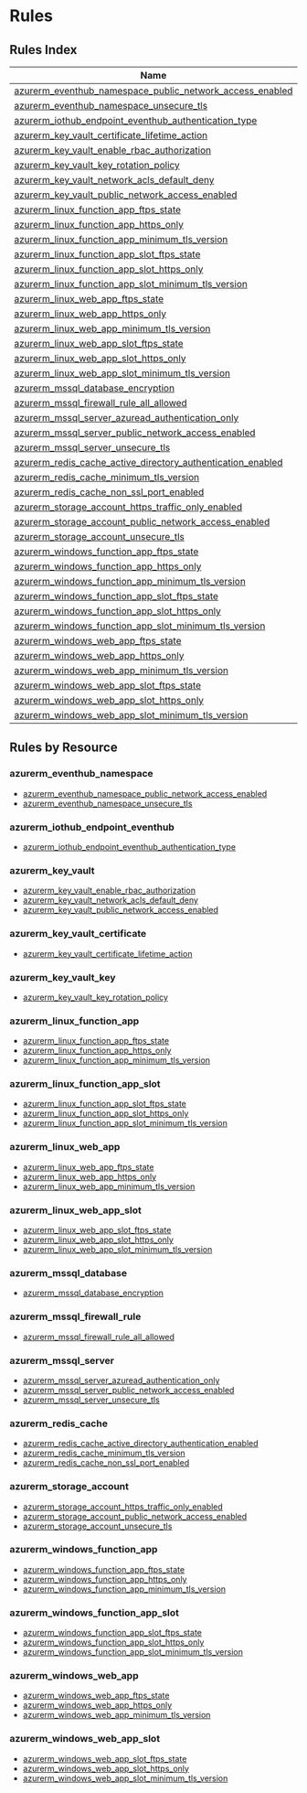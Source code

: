 # Rules

## Rules Index

|Name|Severity|Enabled|
| --- | --- | --- |
|[azurerm_eventhub_namespace_public_network_access_enabled](./rules/azurerm_eventhub_namespace_public_network_access_enabled.md)|Notice|✔|
|[azurerm_eventhub_namespace_unsecure_tls](./rules/azurerm_eventhub_namespace_unsecure_tls.md)|Warning|✔|
|[azurerm_iothub_endpoint_eventhub_authentication_type](./rules/azurerm_iothub_endpoint_eventhub_authentication_type.md)|Notice|✔|
|[azurerm_key_vault_certificate_lifetime_action](./rules/azurerm_key_vault_certificate_lifetime_action.md)|Warning|✔|
|[azurerm_key_vault_enable_rbac_authorization](./rules/azurerm_key_vault_enable_rbac_authorization.md)|Warning||
|[azurerm_key_vault_key_rotation_policy](./rules/azurerm_key_vault_key_rotation_policy.md)|Warning|✔|
|[azurerm_key_vault_network_acls_default_deny](./rules/azurerm_key_vault_network_acls_default_deny.md)|Warning|✔|
|[azurerm_key_vault_public_network_access_enabled](./rules/azurerm_key_vault_public_network_access_enabled.md)|Notice||
|[azurerm_linux_function_app_ftps_state](./rules/azurerm_linux_function_app_ftps_state.md)|Warning|✔|
|[azurerm_linux_function_app_https_only](./rules/azurerm_linux_function_app_https_only.md)|Warning|✔|
|[azurerm_linux_function_app_minimum_tls_version](./rules/azurerm_linux_function_app_minimum_tls_version.md)|Warning|✔|
|[azurerm_linux_function_app_slot_ftps_state](./rules/azurerm_linux_function_app_slot_ftps_state.md)|Warning|✔|
|[azurerm_linux_function_app_slot_https_only](./rules/azurerm_linux_function_app_slot_https_only.md)|Warning|✔|
|[azurerm_linux_function_app_slot_minimum_tls_version](./rules/azurerm_linux_function_app_slot_minimum_tls_version.md)|Warning|✔|
|[azurerm_linux_web_app_ftps_state](./rules/azurerm_linux_web_app_ftps_state.md)|Warning|✔|
|[azurerm_linux_web_app_https_only](./rules/azurerm_linux_web_app_https_only.md)|Warning|✔|
|[azurerm_linux_web_app_minimum_tls_version](./rules/azurerm_linux_web_app_minimum_tls_version.md)|Warning|✔|
|[azurerm_linux_web_app_slot_ftps_state](./rules/azurerm_linux_web_app_slot_ftps_state.md)|Warning|✔|
|[azurerm_linux_web_app_slot_https_only](./rules/azurerm_linux_web_app_slot_https_only.md)|Warning|✔|
|[azurerm_linux_web_app_slot_minimum_tls_version](./rules/azurerm_linux_web_app_slot_minimum_tls_version.md)|Warning|✔|
|[azurerm_mssql_database_encryption](./rules/azurerm_mssql_database_encryption.md)|Warning|✔|
|[azurerm_mssql_firewall_rule_all_allowed](./rules/azurerm_mssql_firewall_rule_all_allowed.md)|Error|✔|
|[azurerm_mssql_server_azuread_authentication_only](./rules/azurerm_mssql_server_azuread_authentication_only.md)|Warning|✔|
|[azurerm_mssql_server_public_network_access_enabled](./rules/azurerm_mssql_server_public_network_access_enabled.md)|Notice|✔|
|[azurerm_mssql_server_unsecure_tls](./rules/azurerm_mssql_server_unsecure_tls.md)|Warning|✔|
|[azurerm_redis_cache_active_directory_authentication_enabled](./rules/azurerm_redis_cache_active_directory_authentication_enabled.md)|Notice|✔|
|[azurerm_redis_cache_minimum_tls_version](./rules/azurerm_redis_cache_minimum_tls_version.md)|Warning|✔|
|[azurerm_redis_cache_non_ssl_port_enabled](./rules/azurerm_redis_cache_non_ssl_port_enabled.md)|Warning|✔|
|[azurerm_storage_account_https_traffic_only_enabled](./rules/azurerm_storage_account_https_traffic_only_enabled.md)|Warning|✔|
|[azurerm_storage_account_public_network_access_enabled](./rules/azurerm_storage_account_public_network_access_enabled.md)|Notice|✔|
|[azurerm_storage_account_unsecure_tls](./rules/azurerm_storage_account_unsecure_tls.md)|Warning|✔|
|[azurerm_windows_function_app_ftps_state](./rules/azurerm_windows_function_app_ftps_state.md)|Warning|✔|
|[azurerm_windows_function_app_https_only](./rules/azurerm_windows_function_app_https_only.md)|Warning|✔|
|[azurerm_windows_function_app_minimum_tls_version](./rules/azurerm_windows_function_app_minimum_tls_version.md)|Warning|✔|
|[azurerm_windows_function_app_slot_ftps_state](./rules/azurerm_windows_function_app_slot_ftps_state.md)|Warning|✔|
|[azurerm_windows_function_app_slot_https_only](./rules/azurerm_windows_function_app_slot_https_only.md)|Warning|✔|
|[azurerm_windows_function_app_slot_minimum_tls_version](./rules/azurerm_windows_function_app_slot_minimum_tls_version.md)|Warning|✔|
|[azurerm_windows_web_app_ftps_state](./rules/azurerm_windows_web_app_ftps_state.md)|Warning|✔|
|[azurerm_windows_web_app_https_only](./rules/azurerm_windows_web_app_https_only.md)|Warning|✔|
|[azurerm_windows_web_app_minimum_tls_version](./rules/azurerm_windows_web_app_minimum_tls_version.md)|Warning|✔|
|[azurerm_windows_web_app_slot_ftps_state](./rules/azurerm_windows_web_app_slot_ftps_state.md)|Warning|✔|
|[azurerm_windows_web_app_slot_https_only](./rules/azurerm_windows_web_app_slot_https_only.md)|Warning|✔|
|[azurerm_windows_web_app_slot_minimum_tls_version](./rules/azurerm_windows_web_app_slot_minimum_tls_version.md)|Warning|✔|

## Rules by Resource

### azurerm_eventhub_namespace

- [azurerm_eventhub_namespace_public_network_access_enabled](./rules/azurerm_eventhub_namespace_public_network_access_enabled.md)
- [azurerm_eventhub_namespace_unsecure_tls](./rules/azurerm_eventhub_namespace_unsecure_tls.md)

### azurerm_iothub_endpoint_eventhub

- [azurerm_iothub_endpoint_eventhub_authentication_type](./rules/azurerm_iothub_endpoint_eventhub_authentication_type.md)

### azurerm_key_vault

- [azurerm_key_vault_enable_rbac_authorization](./rules/azurerm_key_vault_enable_rbac_authorization.md)
- [azurerm_key_vault_network_acls_default_deny](./rules/azurerm_key_vault_network_acls_default_deny.md)
- [azurerm_key_vault_public_network_access_enabled](./rules/azurerm_key_vault_public_network_access_enabled.md)

### azurerm_key_vault_certificate

- [azurerm_key_vault_certificate_lifetime_action](./rules/azurerm_key_vault_certificate_lifetime_action.md)

### azurerm_key_vault_key

- [azurerm_key_vault_key_rotation_policy](./rules/azurerm_key_vault_key_rotation_policy.md)

### azurerm_linux_function_app

- [azurerm_linux_function_app_ftps_state](./rules/azurerm_linux_function_app_ftps_state.md)
- [azurerm_linux_function_app_https_only](./rules/azurerm_linux_function_app_https_only.md)
- [azurerm_linux_function_app_minimum_tls_version](./rules/azurerm_linux_function_app_minimum_tls_version.md)

### azurerm_linux_function_app_slot

- [azurerm_linux_function_app_slot_ftps_state](./rules/azurerm_linux_function_app_slot_ftps_state.md)
- [azurerm_linux_function_app_slot_https_only](./rules/azurerm_linux_function_app_slot_https_only.md)
- [azurerm_linux_function_app_slot_minimum_tls_version](./rules/azurerm_linux_function_app_slot_minimum_tls_version.md)

### azurerm_linux_web_app

- [azurerm_linux_web_app_ftps_state](./rules/azurerm_linux_web_app_ftps_state.md)
- [azurerm_linux_web_app_https_only](./rules/azurerm_linux_web_app_https_only.md)
- [azurerm_linux_web_app_minimum_tls_version](./rules/azurerm_linux_web_app_minimum_tls_version.md)

### azurerm_linux_web_app_slot

- [azurerm_linux_web_app_slot_ftps_state](./rules/azurerm_linux_web_app_slot_ftps_state.md)
- [azurerm_linux_web_app_slot_https_only](./rules/azurerm_linux_web_app_slot_https_only.md)
- [azurerm_linux_web_app_slot_minimum_tls_version](./rules/azurerm_linux_web_app_slot_minimum_tls_version.md)

### azurerm_mssql_database

- [azurerm_mssql_database_encryption](./rules/azurerm_mssql_database_encryption.md)

### azurerm_mssql_firewall_rule

- [azurerm_mssql_firewall_rule_all_allowed](./rules/azurerm_mssql_firewall_rule_all_allowed.md)

### azurerm_mssql_server

- [azurerm_mssql_server_azuread_authentication_only](./rules/azurerm_mssql_server_azuread_authentication_only.md)
- [azurerm_mssql_server_public_network_access_enabled](./rules/azurerm_mssql_server_public_network_access_enabled.md)
- [azurerm_mssql_server_unsecure_tls](./rules/azurerm_mssql_server_unsecure_tls.md)

### azurerm_redis_cache

- [azurerm_redis_cache_active_directory_authentication_enabled](./rules/azurerm_redis_cache_active_directory_authentication_enabled.md)
- [azurerm_redis_cache_minimum_tls_version](./rules/azurerm_redis_cache_minimum_tls_version.md)
- [azurerm_redis_cache_non_ssl_port_enabled](./rules/azurerm_redis_cache_non_ssl_port_enabled.md)

### azurerm_storage_account

- [azurerm_storage_account_https_traffic_only_enabled](./rules/azurerm_storage_account_https_traffic_only_enabled.md)
- [azurerm_storage_account_public_network_access_enabled](./rules/azurerm_storage_account_public_network_access_enabled.md)
- [azurerm_storage_account_unsecure_tls](./rules/azurerm_storage_account_unsecure_tls.md)

### azurerm_windows_function_app

- [azurerm_windows_function_app_ftps_state](./rules/azurerm_windows_function_app_ftps_state.md)
- [azurerm_windows_function_app_https_only](./rules/azurerm_windows_function_app_https_only.md)
- [azurerm_windows_function_app_minimum_tls_version](./rules/azurerm_windows_function_app_minimum_tls_version.md)

### azurerm_windows_function_app_slot

- [azurerm_windows_function_app_slot_ftps_state](./rules/azurerm_windows_function_app_slot_ftps_state.md)
- [azurerm_windows_function_app_slot_https_only](./rules/azurerm_windows_function_app_slot_https_only.md)
- [azurerm_windows_function_app_slot_minimum_tls_version](./rules/azurerm_windows_function_app_slot_minimum_tls_version.md)

### azurerm_windows_web_app

- [azurerm_windows_web_app_ftps_state](./rules/azurerm_windows_web_app_ftps_state.md)
- [azurerm_windows_web_app_https_only](./rules/azurerm_windows_web_app_https_only.md)
- [azurerm_windows_web_app_minimum_tls_version](./rules/azurerm_windows_web_app_minimum_tls_version.md)

### azurerm_windows_web_app_slot

- [azurerm_windows_web_app_slot_ftps_state](./rules/azurerm_windows_web_app_slot_ftps_state.md)
- [azurerm_windows_web_app_slot_https_only](./rules/azurerm_windows_web_app_slot_https_only.md)
- [azurerm_windows_web_app_slot_minimum_tls_version](./rules/azurerm_windows_web_app_slot_minimum_tls_version.md)

